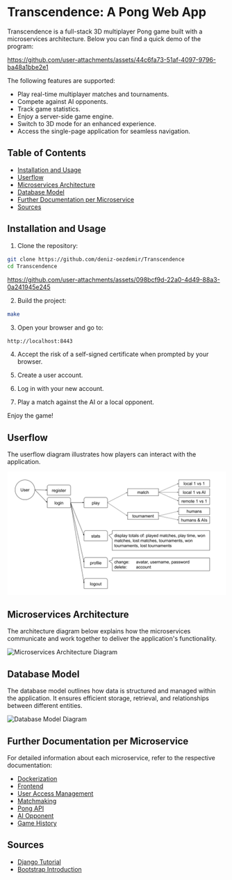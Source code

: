 # Transcendence: A Pong Web App

Transcendence is a full-stack 3D multiplayer Pong game built with a microservices architecture. Below you can find a quick demo of the program:

https://github.com/user-attachments/assets/44c6fa73-51af-4097-9796-ba48a1bbe2e1

The following features are supported:

- Play real-time multiplayer matches and tournaments.
- Compete against AI opponents.
- Track game statistics.
- Enjoy a server-side game engine.
- Switch to 3D mode for an enhanced experience.
- Access the single-page application for seamless navigation.

## Table of Contents

- [Installation and Usage](#installation-and-usage)
- [Userflow](#userflow)
- [Microservices Architecture](#microservices-architecture)
- [Database Model](#database-model)
- [Further Documentation per Microservice](#further-documentation-per-microservice)
- [Sources](#sources)

## Installation and Usage

1. Clone the repository:

```bash
git clone https://github.com/deniz-oezdemir/Transcendence
cd Transcendence
```

https://github.com/user-attachments/assets/098bcf9d-22a0-4d49-88a3-0a241945e245



2. Build the project:

```bash
make
```

3. Open your browser and go to:

```
http://localhost:8443
```
4. Accept the risk of a self-signed certificate when prompted by your browser.

5. Create a user account.

6. Log in with your new account.

7. Play a match against the AI or a local opponent.

Enjoy the game!

## Userflow

The userflow diagram illustrates how players can interact with the application.

<picture>
  <source media="(prefers-color-scheme: light)" srcset="diagrams/userflow.svg">
  <source media="(prefers-color-scheme: dark)" srcset="diagrams/userflow_dark.svg">
  <img alt="Userflow Diagram" src="diagrams/userflow.svg">
</picture>

## Microservices Architecture

The architecture diagram below explains how the microservices communicate and work together to deliver the application's functionality.

<picture>
  <source media="(prefers-color-scheme: light)" srcset="diagrams/microservices.svg">
  <source media="(prefers-color-scheme: dark)" srcset="diagrams/microservices_dark.svg">
  <img alt="Microservices Architecture Diagram" src="diagrams/microservices_architecture.svg">
</picture>

## Database Model

The database model outlines how data is structured and managed within the application. It ensures efficient storage, retrieval, and relationships between different entities.

<picture>
  <source media="(prefers-color-scheme: light)" srcset="diagrams/databases.svg">
  <source media="(prefers-color-scheme: dark)" srcset="diagrams/databases_dark.svg">
  <img alt="Database Model Diagram" src="diagrams/database_model.svg">
</picture>

## Further Documentation per Microservice

For detailed information about each microservice, refer to the respective documentation:

- [Dockerization](https://github.com/deniz-oezdemir/Transcendence/blob/main/Dockerization%20README.md)
- [Frontend](https://github.com/deniz-oezdemir/Transcendence/blob/main/frontend/README.md)
- [User Access Management](https://github.com/deniz-oezdemir/Transcendence/blob/main/user-access-management/README.md)
- [Matchmaking](https://github.com/deniz-oezdemir/Transcendence/blob/main/matchmaking/README.md)
- [Pong API](https://github.com/deniz-oezdemir/Transcendence/blob/main/pong-api/README.md)
- [AI Opponent](https://github.com/deniz-oezdemir/Transcendence/blob/main/ai-opponent/README.md)
- [Game History](https://github.com/deniz-oezdemir/Transcendence/blob/main/game-history/README.md)

## Sources

- [Django Tutorial](https://docs.djangoproject.com/en/.1/intro/tutorial01/)
- [Bootstrap Introduction](https://getbootstrap.com/docs/5.3/getting-started/introduction/)
